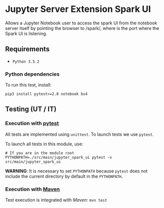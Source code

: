 # Jupyter Server Extension Spark UI

 Allows a Jupyter Notebook user to access the spark UI from the notebook server itself by pointing the browser to <notebook-server-base-url>/spark/<port>, where <port> is the port where the Spark UI is listening.

 ## Requirements

  - `Python 3.5.2`

 ### Python dependencies

 To run this test, install:

 ```
 pip3 install pytest>=2.8 notebook bs4
 ```

 ## Testing (UT / IT)

 ### Execution with [pytest](http://doc.pytest.org/en/latest/)

 All tests are implemented using `unittest`. To launch tests we use `pytest`.


 To launch all tests in this module, use:

 ```
 # If you are in the module root
 PYTHONPATH=./src/main/jupyter_spark_ui pytest -v src/main/jupyter_spark_ui
 ```

 __WARNING__: It is necessary to set `PYTHONPATH` because `pytest` does not
 include the current directory by default in the `PYTHONPATH`.

 ### Execution with [Maven](https://maven.apache.org/)

 Test execution is integrated with _Maven_: `mvn test`
